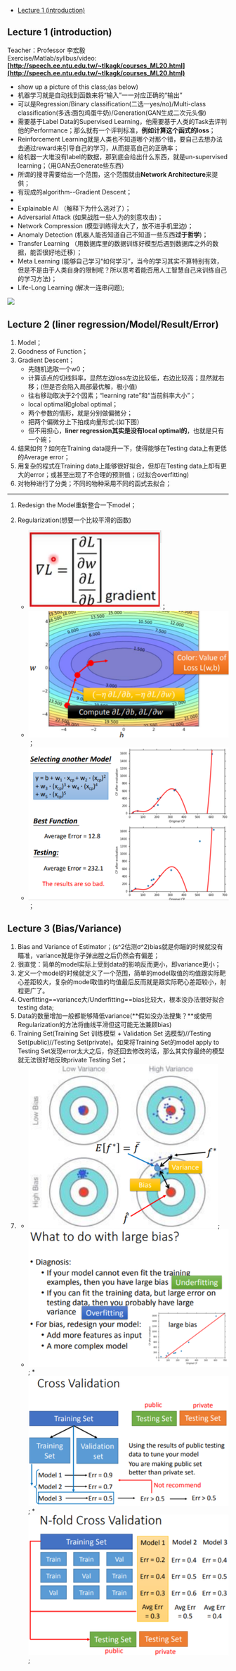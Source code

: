 - [Lecture 1  (introduction)](#lecture-1)

## Lecture 1 (introduction) 

Teacher：Professor 李宏毅    
Exercise/Matlab/syllbus/video: **[http://speech.ee.ntu.edu.tw/~tlkagk/courses_ML20.html](http://speech.ee.ntu.edu.tw/~tlkagk/courses_ML20.html)**

* show up a picture of this class;(as below)		
* 机器学习就是自动找到函数来将“输入”一一对应正确的“输出”		
* 可以是Regression/Binary classification(二选一yes/no)/Multi-class classification(多选:面包鸡蛋牛奶)/Generation(GAN生成二次元头像)		
* 需要基于Label Data的Supervised Learning，他需要基于人类的Task去评判他的Performance；那么就有一个评判标准，**例如计算这个函式的loss**；		
* Reinforcement Learning就是人类也不知道哪个对那个错，要自己去想办法去通过reward来引导自己的学习，从而提高自己的正确率；
* 给机器一大堆没有label的数据，那到底会给出什么东西，就是un-supervised learning；（用GAN去Generate些东西）		
* 所谓的搜寻需要给出一个范围，这个范围就由**Network Architecture**来提供；		
* 有现成的algorithm--Gradient Descent；	
*		
* Explainable AI （解释下为什么选对了）；		
* Adversarial Attack (如果战胜一些人为的刻意攻击)；		
* Network Compression (模型训练得太大了，放不进手机里边)；		
* Anomaly Detection (机器人能否知道自己不知道一些东西**过于哲学**)；
* Transfer Learning （用数据库里的数据训练好模型后遇到数据库之外的数据，能否很好地迁移）；			
* Meta Learning (能够自己学习“如何学习”，当今的学习其实不算特别有效，但是不是由于人类自身的限制呢？所以思考着能否用人工智慧自己来训练自己的学习方法)；		
* Life-Long Learning (解决一连串问题);

![](/picture/introduction.png)

## Lecture 2 (liner regression/Model/Result/Error) 

1. Model；
2. Goodness of Function；
3. Gradient Descent；		
	* 先随机选取一个w0；
	* 计算该点的切线斜率，显然左边loss左边比较低，右边比较高；显然就右移；(但是否会陷入局部最优解，极小值)	
	* 往右移动取决于2个因素；“learning rate”和“当前斜率大小”；	
	* local optimal和global optimal；	
	* 两个参数的情形，就是分别做偏微分；		
	* 把两个偏微分上下拍成向量形式:(如下图）
	* 但不用担心，**liner regression其实是没有local optimal的**，也就是只有一个碗；			
4. 结果如何？如何在Training data提升一下，使得能够在Testing data上有更低的Average error；
5. 用复杂的程式在Training data上能够很好拟合，但却在Testing data上却有更大的error；或甚至出现了不合理的预测值；(过拟合overfitting)
6. 对物种进行了分类；不同的物种采用不同的函式去拟合；

----------
1. Redesign the Model重新整合一下model；
2. Regularization(想要一个比较平滑的函数)


	* ![](https://github.com/zarjun/Motivated-Learning/blob/main/NTU-Lhy-machine%20learning/picture/gradient.png)；
	* ![](https://github.com/zarjun/Motivated-Learning/blob/main/NTU-Lhy-machine%20learning/picture/gradientglobal.png)；
	* ![](https://github.com/zarjun/Motivated-Learning/blob/main/NTU-Lhy-machine%20learning/picture/complicatedmodel.png)；	

## Lecture 3 (Bias/Variance) 

1. Bias and Variance of Estimator；(s^2估测σ^2)bias就是你瞄的时候就没有瞄准，variance就是你子弹出膛之后仍然会有偏差；	
2. 很直觉：简单的model实际上受到data的影响反而更小，即variance更小；		
3. 定义一个model的时候就定义了一个范围，简单的model取值的均值跟实际靶心差距较大，复杂的model取值的均值最后反而就是跟实际靶心差距较小，射程更广了。			
4. Overfitting==variance大/Underfitting==bias比较大，根本没办法很好拟合testing data;			
5. Data的数量增加一般都能够降低variance(**假如没办法搜集？**或使用Regularization的方法将曲线平滑但这可能无法兼顾bias)		
6. Training Set(Training Set 训练模型 + Validation Set 选模型)//Testing Set(public)//Testing Set(private)。如果将Training Set的model apply to Testing Set发现error太大之后，你还回去修改的话，那么其实你最终的模型就无法很好地反映private Testing Set；	
7. 	
	* ![](https://github.com/zarjun/Motivated-Learning/blob/main/NTU-Lhy-machine%20learning/picture/biasandvariance.png);		
	* ![](https://github.com/zarjun/Motivated-Learning/blob/main/NTU-Lhy-machine%20learning/picture/underfittingoverfitting.png);			* ![](https://github.com/zarjun/Motivated-Learning/blob/main/NTU-Lhy-machine%20learning/picture/TestingSet.png)	;				* ![](https://github.com/zarjun/Motivated-Learning/blob/main/NTU-Lhy-machine%20learning/picture/validation.png)	;			
